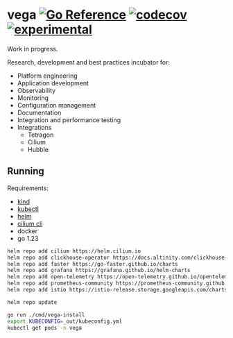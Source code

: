 # vega [![Go Reference](https://img.shields.io/badge/go-pkg-00ADD8)](https://pkg.go.dev/github.com/go-faster/vega#section-documentation) [![codecov](https://img.shields.io/codecov/c/github/go-faster/vega?label=cover)](https://codecov.io/gh/go-faster/vega) [![experimental](https://img.shields.io/badge/-experimental-blueviolet)](https://go-faster.org/docs/projects/status#experimental)

Work in progress.

Research, development and best practices incubator for:
- Platform engineering
- Application development
- Observability
- Monitoring
- Configuration management
- Documentation
- Integration and performance testing
- Integrations
  - Tetragon
  - Cilium
  - Hubble

## Running

Requirements:
- [kind](https://kind.sigs.k8s.io/docs/user/quick-start/)
- [kubectl](https://kubernetes.io/docs/tasks/tools/#kubectl)
- [helm](https://helm.sh/docs/intro/install/)
- [cilium cli](https://docs.cilium.io/en/stable/gettingstarted/k8s-install-default/#install-the-cilium-cli)
- docker
- go 1.23

```bash
helm repo add cilium https://helm.cilium.io
helm repo add clickhouse-operator https://docs.altinity.com/clickhouse-operator/
helm repo add faster https://go-faster.github.io/charts
helm repo add grafana https://grafana.github.io/helm-charts
helm repo add open-telemetry https://open-telemetry.github.io/opentelemetry-helm-charts
helm repo add prometheus-community https://prometheus-community.github.io/helm-charts
helm repo add istio https://istio-release.storage.googleapis.com/charts

helm repo update
```

```bash
go run ./cmd/vega-install
export KUBECONFIG=_out/kubeconfig.yml
kubectl get pods -n vega
```
